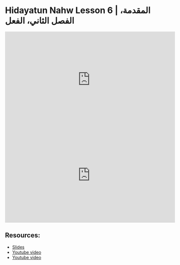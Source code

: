 # Hidayatun Nahw Lesson 6 | المقدمة، الفصل الثاني، الفعل

<iframe width="560" height="315" src="https://www.youtube-nocookie.com/embed/_KpYXXnLhMk?start=0" frameborder="0" allow="accelerometer; autoplay; encrypted-media; gyroscope; picture-in-picture" allowfullscreen="allowfullscreen"></iframe><BR>

<iframe width="560" height="315" src="https://www.youtube-nocookie.com/embed/rg3l9pv7Kk8?start=0" frameborder="0" allow="accelerometer; autoplay; encrypted-media; gyroscope; picture-in-picture" allowfullscreen="allowfullscreen"></iframe><BR>



## Resources:
- [Slides](https://github.com/arshare/resources_balagha_pdfs)
- [Youtube video](https://www.youtube.com/watch?v=_KpYXXnLhMk&list=PLzn0qdi6JpdtdAyaM2yvvY1Yk9i4EpLHD&index=11)
- [Youtube video](https://www.youtube.com/watch?v=rg3l9pv7Kk8&list=PLzn0qdi6JpdtdAyaM2yvvY1Yk9i4EpLHD&index=12)
